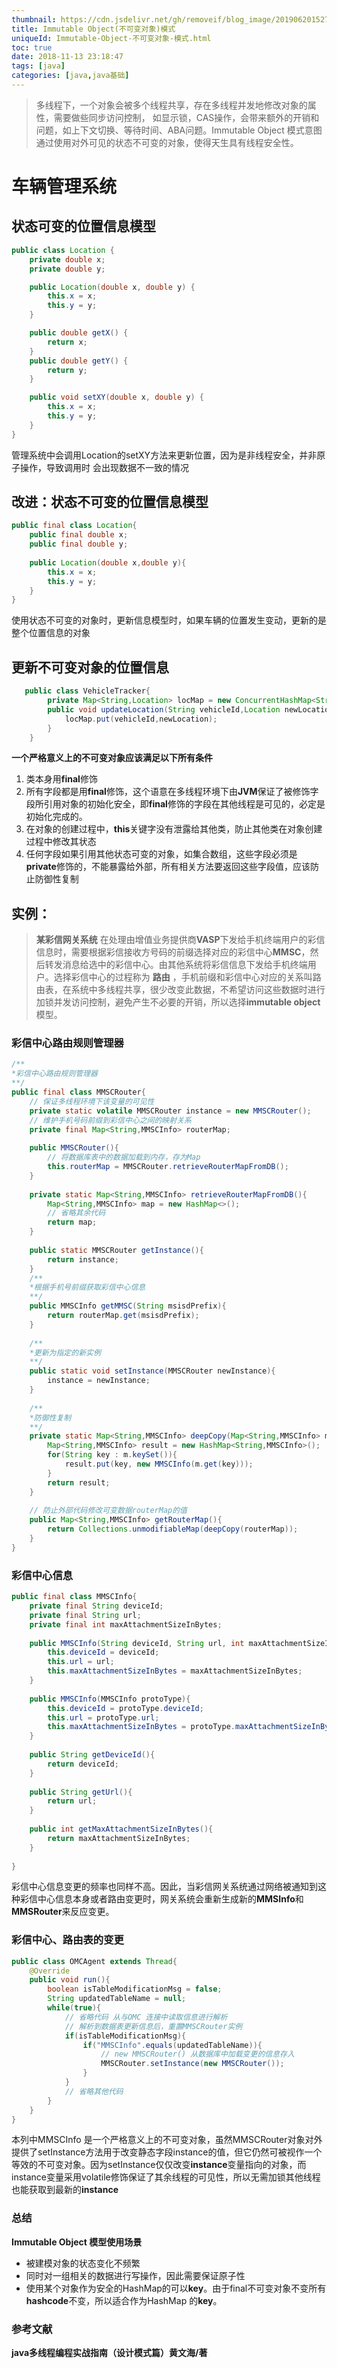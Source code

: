 ```yaml
---
thumbnail: https://cdn.jsdelivr.net/gh/removeif/blog_image/20190620152744.png
title: Immutable Object(不可变对象)模式
uniqueId: Immutable-Object-不可变对象-模式.html
toc: true
date: 2018-11-13 23:18:47
tags: [java]
categories: [java,java基础]
---
```

> 多线程下，一个对象会被多个线程共享，存在多线程并发地修改对象的属性，需要做些同步访问控制，
如显示锁，CAS操作，会带来额外的开销和问题，如上下文切换、等待时间、ABA问题。Immutable Object
模式意图通过使用对外可见的状态不可变的对象，使得天生具有线程安全性。
<!-- more -->
# 车辆管理系统
## 状态可变的位置信息模型
```java
public class Location {
    private double x;
    private double y;

    public Location(double x, double y) {
        this.x = x;
        this.y = y;
    }

    public double getX() {
        return x;
    }
    public double getY() {
        return y;
    }

    public void setXY(double x, double y) {
        this.x = x;
        this.y = y;
    }
}
```
管理系统中会调用Location的setXY方法来更新位置，因为是非线程安全，并非原子操作，导致调用时
会出现数据不一致的情况
## 改进：状态不可变的位置信息模型
```java
public final class Location{
    public final double x;
    public final double y;
    
    public Location(double x,double y){
        this.x = x;
        this.y = y;
    }
}
```
使用状态不可变的对象时，更新信息模型时，如果车辆的位置发生变动，更新的是整个位置信息的对象
## 更新不可变对象的位置信息
```java
   public class VehicleTracker{
        private Map<String,Location> locMap = new ConcurrentHashMap<String, Location>();
        public void updateLocation(String vehicleId,Location newLocation){
            locMap.put(vehicleId,newLocation);
        }
    }
```
**一个严格意义上的不可变对象应该满足以下所有条件**

1. 类本身用**final**修饰
2. 所有字段都是用**final**修饰，这个语意在多线程环境下由**JVM**保证了被修饰字段所引用对象的初始化安全，即**final**修饰的字段在其他线程是可见的，必定是初始化完成的。
3. 在对象的创建过程中，**this**关键字没有泄露给其他类，防止其他类在对象创建过程中修改其状态
4. 任何字段如果引用其他状态可变的对象，如集合数组，这些字段必须是**private**修饰的，不能暴露给外部，所有相关方法要返回这些字段值，应该防止防御性复制

## 实例：

> **某彩信网关系统** 在处理由增值业务提供商**VASP**下发给手机终端用户的彩信信息时，需要根据彩信接收方号码的前缀选择对应的彩信中心**MMSC**，然后转发消息给选中的彩信中心。由其他系统将彩信信息下发给手机终端用户。选择彩信中心的过程称为 **路由** ，手机前缀和彩信中心对应的关系叫路由表，在系统中多线程共享，很少改变此数据，不希望访问这些数据时进行加锁并发访问控制，避免产生不必要的开销，所以选择**immutable object**模型。

### 彩信中心路由规则管理器

```java
/**
*彩信中心路由规则管理器
**/
public final class MMSCRouter{
    // 保证多线程环境下该变量的可见性
    private static volatile MMSCRouter instance = new MMSCRouter();
    // 维护手机号码前缀到彩信中心之间的映射关系
    private final Map<String,MMSCInfo> routerMap;
    
    public MMSCRouter(){
        // 将数据库表中的数据加载到内存，存为Map
        this.routerMap = MMSCRouter.retrieveRouterMapFromDB();
    }
    
    private static Map<String,MMSCInfo> retrieveRouterMapFromDB(){
        Map<String,MMSCInfo> map = new HashMap<>();
        // 省略其余代码
        return map;
    }
    
    public static MMSCRouter getInstance(){
        return instance;
    }
    /**
    *根据手机号前缀获取彩信中心信息
    **/
    public MMSCInfo getMMSC(String msisdPrefix){
        return routerMap.get(msisdPrefix);
    }
    
    /**
    *更新为指定的新实例
    **/
    public static void setInstance(MMSCRouter newInstance){
        instance = newInstance;
    }
    
    /**
    *防御性复制
    **/
    private static Map<String,MMSCInfo> deepCopy(Map<String,MMSCInfo> m){
        Map<String,MMSCInfo> result = new HashMap<String,MMSCInfo>();
        for(String key : m.keySet()){
            result.put(key, new MMSCInfo(m.get(key)));
        }
        return result;
    }
    
    // 防止外部代码修改可变数据routerMap的值
    public Map<String,MMSCInfo> getRouterMap(){
        return Collections.unmodifiableMap(deepCopy(routerMap));
    }
}
```

### 彩信中心信息

```java
public final class MMSCInfo{
    private final String deviceId;
    private final String url;
    private final int maxAttachmentSizeInBytes;
    
    public MMSCInfo(String deviceId, String url, int maxAttachmentSizeInBytes){
        this.deviceId = deviceId;
        this.url = url;
        this.maxAttachmentSizeInBytes = maxAttachmentSizeInBytes;
    }
    
    public MMSCInfo(MMSCInfo protoType){
        this.deviceId = protoType.deviceId;
        this.url = protoType.url;
        this.maxAttachmentSizeInBytes = protoType.maxAttachmentSizeInBytes;
    }
    
    public String getDeviceId(){
        return deviceId;
    }
    
    public String getUrl(){
        return url;
    }
    
    public int getMaxAttachmentSizeInBytes(){
        return maxAttachmentSizeInBytes;
    }
    
}
```

彩信中心信息变更的频率也同样不高。因此，当彩信网关系统通过网络被通知到这种彩信中心信息本身或者路由变更时，网关系统会重新生成新的**MMSInfo**和**MMSRouter**来反应变更。

### 彩信中心、路由表的变更

```java
public class OMCAgent extends Thread{
    @Override
    public void run(){
        boolean isTableModificationMsg = false;
        String updatedTableName = null;
        while(true){
            // 省略代码 从与OMC 连接中读取信息进行解析
            // 解析到数据表更新信息后，重置MMSCRouter实例
            if(isTableModificationMsg){
                if("MMSCInfo".equals(updatedTableName)){
                    // new MMSCRouter() 从数据库中加载变更的信息存入
                    MMSCRouter.setInstance(new MMSCRouter()); 
                }
            }
            // 省略其他代码
        }
    }
} 
```

本列中MMSCInfo 是一个严格意义上的不可变对象，虽然MMSCRouter对象对外提供了setInstance方法用于改变静态字段instance的值，但它仍然可被视作一个等效的不可变对象。因为setInstance仅仅改变**instance**变量指向的对象，而instance变量采用volatile修饰保证了其余线程的可见性，所以无需加锁其他线程也能获取到最新的**instance**

### 总结

**Immutable Object 模型使用场景**

- 被建模对象的状态变化不频繁
- 同时对一组相关的数据进行写操作，因此需要保证原子性
- 使用某个对象作为安全的HashMap的可以**key**。由于final不可变对象不变所有**hashcode**不变，所以适合作为HashMap 的**key**。


### 参考文献
**java多线程编程实战指南（设计模式篇）黄文海/著**

